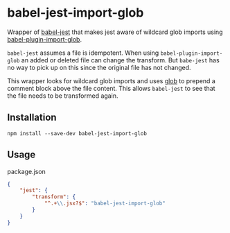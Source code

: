 # babel-jest-import-glob

Wrapper of [babel-jest](https://www.npmjs.com/package/babel-jest) that makes
jest aware of wildcard glob imports using
[babel-plugin-import-glob](https://github.com/novemberborn/babel-plugin-import-glob).

`babel-jest` assumes a file is idempotent. When using `babel-plugin-import-glob`
an added or deleted file can change the transform. But `babe-jest` has no
way to pick up on this since the original file has not changed.

This wrapper looks for wildcard glob imports and uses
[glob](https://github.com/isaacs/node-glob) to prepend a comment block above
the file content. This allows `babel-jest` to see that the file needs
to be transformed again.

## Installation

```
npm install --save-dev babel-jest-import-glob
```

## Usage

package.json
```json
{
	"jest": {
		"transform": {
			"^.+\\.jsx?$": "babel-jest-import-glob"
		}
	}
}
```
